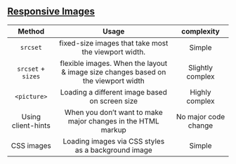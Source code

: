 ## [Responsive Images](https://imagekit.io/responsive-images)

|       Method       |                                       Usage                                       |      complexity      |
| :----------------: | :-------------------------------------------------------------------------------: | :------------------: |
|      `srcset`      |               fixed-size images that take most the viewport width.                |        Simple        |
| `srcset` + `sizes` | flexible images. When the layout & image size changes based on the viewport width |   Slightly complex   |
|    `<picture>`     |                  Loading a different image based on screen size                   |    Highly complex    |
| Using client-hints |           When you don’t want to make major changes in the HTML markup            | No major code change |
|     CSS images     |                Loading images via CSS styles as a background image                |        Simple        |

